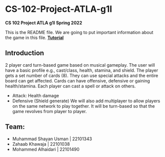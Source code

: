 # CS-102-Project-ATLA-g1I
**CS 102 Project ATLA g1I Spring 2022**

This is the README file. We are going to put important information about the game in this file. **[Tutorial](https://youtu.be/ioeeD3LapDI)**

## Introduction
2 player card turn-based game based on musical gameplay. The user will have a basic profile e.g., cast/class, health, stamina, and shield. The player gets a set number of cards (8). They can use special attacks and the entire board can get affected. Cards can have offensive, defensive or gaining health/stamina. Each player can cast a spell or attack on others.
  - Attack: Health damage
  - Defensive (Shield generate)
We will also add multiplayer to allow players on the same network to play together. It will be turn-based so that the game revolves from player to player.

## Team:
- Muhammad Shayan Usman | 22101343
- Zahaab Khawaja | 22101038
- Mohammed Alhaidari | 22101490
